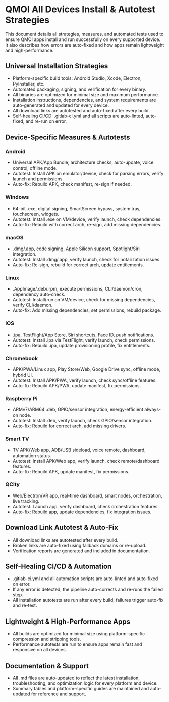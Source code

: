 # QMOI All Devices Install & Autotest Strategies

This document details all strategies, measures, and automated tests used to ensure QMOI apps install and run successfully on every supported device. It also describes how errors are auto-fixed and how apps remain lightweight and high-performance.

## Universal Installation Strategies
- Platform-specific build tools: Android Studio, Xcode, Electron, PyInstaller, etc.
- Automated packaging, signing, and verification for every binary.
- All binaries are optimized for minimal size and maximum performance.
- Installation instructions, dependencies, and system requirements are auto-generated and updated for every device.
- All download links are autotested and auto-fixed after every build.
- Self-healing CI/CD: .gitlab-ci.yml and all scripts are auto-linted, auto-fixed, and re-run on error.

## Device-Specific Measures & Autotests

### Android
- Universal APK/App Bundle, architecture checks, auto-update, voice control, offline mode.
- Autotest: Install APK on emulator/device, check for parsing errors, verify launch and permissions.
- Auto-fix: Rebuild APK, check manifest, re-sign if needed.

### Windows
- 64-bit .exe, digital signing, SmartScreen bypass, system tray, touchscreen, widgets.
- Autotest: Install .exe on VM/device, verify launch, check dependencies.
- Auto-fix: Rebuild with correct arch, re-sign, add missing dependencies.

### macOS
- .dmg/.app, code signing, Apple Silicon support, Spotlight/Siri integration.
- Autotest: Install .dmg/.app, verify launch, check for notarization issues.
- Auto-fix: Re-sign, rebuild for correct arch, update entitlements.

### Linux
- .AppImage/.deb/.rpm, execute permissions, CLI/daemon/cron, dependency auto-check.
- Autotest: Install/run on VM/device, check for missing dependencies, verify CLI/daemon.
- Auto-fix: Add missing dependencies, set permissions, rebuild package.

### iOS
- .ipa, TestFlight/App Store, Siri shortcuts, Face ID, push notifications.
- Autotest: Install .ipa via TestFlight, verify launch, check permissions.
- Auto-fix: Rebuild .ipa, update provisioning profile, fix entitlements.

### Chromebook
- APK/PWA/Linux app, Play Store/Web, Google Drive sync, offline mode, hybrid UI.
- Autotest: Install APK/PWA, verify launch, check sync/offline features.
- Auto-fix: Rebuild APK/PWA, update manifest, fix permissions.

### Raspberry Pi
- ARMv7/ARM64 .deb, GPIO/sensor integration, energy-efficient always-on node.
- Autotest: Install .deb, verify launch, check GPIO/sensor integration.
- Auto-fix: Rebuild for correct arch, add missing drivers.

### Smart TV
- TV APK/Web app, ADB/USB sideload, voice remote, dashboard, automation status.
- Autotest: Install APK/Web app, verify launch, check remote/dashboard features.
- Auto-fix: Rebuild APK, update manifest, fix permissions.

### QCity
- Web/Electron/VR app, real-time dashboard, smart nodes, orchestration, live tracking.
- Autotest: Launch app, verify dashboard, check orchestration features.
- Auto-fix: Rebuild app, update dependencies, fix integration issues.

## Download Link Autotest & Auto-Fix
- All download links are autotested after every build.
- Broken links are auto-fixed using fallback domains or re-upload.
- Verification reports are generated and included in documentation.

## Self-Healing CI/CD & Automation
- .gitlab-ci.yml and all automation scripts are auto-linted and auto-fixed on error.
- If any error is detected, the pipeline auto-corrects and re-runs the failed step.
- All installation autotests are run after every build; failures trigger auto-fix and re-test.

## Lightweight & High-Performance Apps
- All builds are optimized for minimal size using platform-specific compression and stripping tools.
- Performance autotests are run to ensure apps remain fast and responsive on all devices.

## Documentation & Support
- All .md files are auto-updated to reflect the latest installation, troubleshooting, and optimization logic for every platform and device.
- Summary tables and platform-specific guides are maintained and auto-updated for reference and support.
